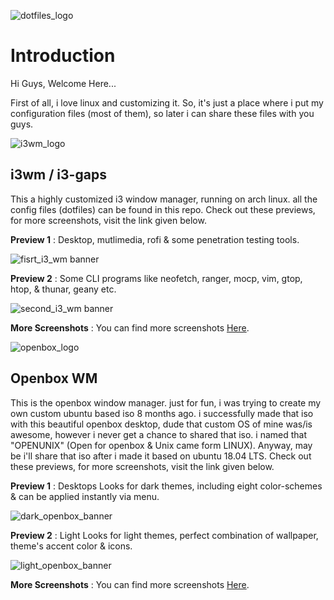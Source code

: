 ![dotfiles_logo](https://raw.githubusercontent.com/zen0bit/my_dotfiles/master/previews/banners/logo_dotfiles.png) <br />

# Introduction
Hi Guys, Welcome Here...

First of all, i love linux and customizing it.
So, it's just a place where i put my configuration files (most of them), so later i can share these files with you guys.

![i3wm_logo](https://raw.githubusercontent.com/zen0bit/my_dotfiles/master/previews/banners/logo_i3wm.png) <br />

## i3wm / i3-gaps

This a highly customized i3 window manager, running on arch linux. all the config files (dotfiles) can be found in this repo.
Check out these previews, for more screenshots, visit the link given below.

**Preview 1** : Desktop, mutlimedia, rofi & some penetration testing tools.

![fisrt_i3_wm banner](https://raw.githubusercontent.com/zen0bit/my_dotfiles/master/previews/banners/i3wm_preview_1.jpg) <br />

**Preview 2** : Some CLI programs like neofetch, ranger, mocp, vim, gtop, htop, & thunar, geany etc.

![second_i3_wm banner](https://raw.githubusercontent.com/zen0bit/my_dotfiles/master/previews/banners/i3wm_preview_2.jpg) <br />

**More Screenshots** : You can find more screenshots [Here](https://github.com/zen0bit/my_dotfiles/tree/master/previews/i3_wm). <br />

![openbox_logo](https://raw.githubusercontent.com/zen0bit/my_dotfiles/master/previews/banners/logo_openbox.png) <br />

## Openbox WM

This is the openbox window manager. just for fun, i was trying to create my own custom ubuntu based iso 8 months ago. i successfully made that iso with this beautiful openbox desktop, dude that custom OS of mine was/is awesome, however i never get a chance to shared that iso. i named that "OPENUNIX" (Open for openbox & Unix came form LINUX). Anyway, may be i'll share that iso after i made it based on ubuntu 18.04 LTS.
Check out these previews, for more screenshots, visit the link given below.

**Preview 1** : Desktops Looks for dark themes, including eight color-schemes & can be applied instantly via menu.

![dark_openbox_banner](https://raw.githubusercontent.com/zen0bit/my_dotfiles/master/previews/banners/openunix_dark.jpg) <br />

**Preview 2** : Light Looks for light themes, perfect combination of wallpaper, theme's accent color & icons.

![light_openbox_banner](https://raw.githubusercontent.com/zen0bit/my_dotfiles/master/previews/banners/openunix_light.jpg) <br />

**More Screenshots** : You can find more screenshots [Here](https://github.com/zen0bit/my_dotfiles/tree/master/previews/openbox). <br />


